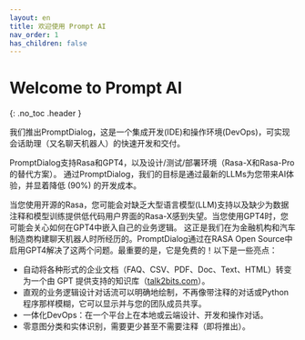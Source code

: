 ```yaml
---
layout: en
title: 欢迎使用 Prompt AI
nav_order: 1
has_children: false
---
```

# Welcome to Prompt AI
{: .no_toc .header }

我们推出PromptDialog，这是一个集成开发(IDE)和操作环境(DevOps)，可实现会话助理（又名聊天机器人）的快速开发和交付。

PromptDialog支持Rasa和GPT4，以及设计/测试/部署环境（Rasa-X和Rasa-Pro的替代方案）。 通过PromptDialog，我们的目标是通过最新的LLMs为您带来AI体验，并显着降低 (90%) 的开发成本。

当您使用开源的Rasa，您可能会对缺乏大型语言模型(LLM)支持以及缺少为数据注释和模型训练提供低代码用户界面的Rasa-X感到失望。当您使用GPT4时，您可能会关心如何在GPT4中嵌入自己的业务逻辑。 这正是我们在为金融机构和汽车制造商构建聊天机器人时所经历的。PromptDialog通过在RASA Open Source中启用GPT4解决了这两个问题。最重要的是，它是免费的！以下是一些亮点：

* 自动将各种形式的企业文档（FAQ、CSV、PDF、Doc、Text、HTML）转变为一个由 GPT 提供支持的知识库（[talk2bits.com](https://talk2bits.com)）。
* 直观的业务逻辑设计对话流可以明确地绘制，不再像带注释的对话或Python程序那样模糊，它可以显示并与您的团队成员共享。
* 一体化DevOps：在一个平台上在本地或云端设计、开发和操作对话。
* 零意图分类和实体识别，需要更少甚至不需要注释（即将推出）。